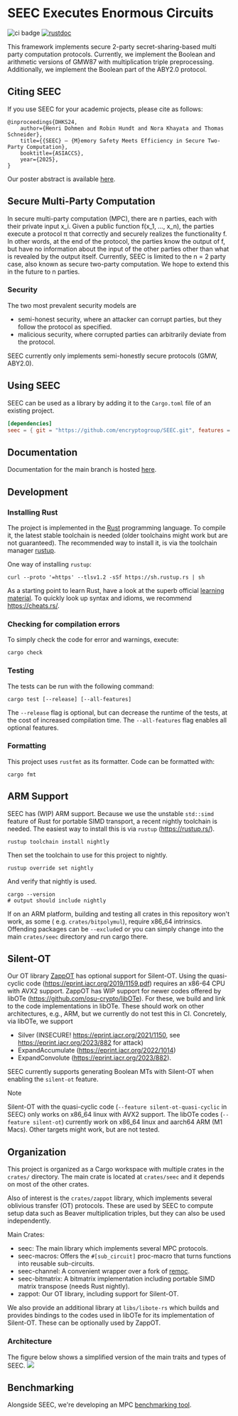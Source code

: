 # SEEC Executes Enormous Circuits

![ci badge](https://github.com/encryptogroup/SEEC/actions/workflows/push.yml/badge.svg?branch=main) [![rustdoc](https://github.com/encryptogroup/SEEC/actions/workflows/rustdoc.yml/badge.svg)](https://encryptogroup.github.io/SEEC/seec/)

This framework implements secure 2-party secret-sharing-based multi party computation protocols. Currently, we implement
the Boolean and arithmetic versions of GMW87 with multiplication triple preprocessing. Additionally, we implement the
Boolean part of the ABY2.0 protocol. 

## Citing SEEC
If you use SEEC for your academic projects, please cite as follows:
```
@inproceedings{DHKS24,
    author={Henri Dohmen and Robin Hundt and Nora Khayata and Thomas Schneider},
    title={{SEEC} — {M}emory Safety Meets Efficiency in Secure Two-Party Computation},
    booktitle={ASIACCS},
    year={2025},
}
```
Our poster abstract is available [here](https://encrypto.de/papers/HKS24Poster.pdf).

## Secure Multi-Party Computation

In secure multi-party computation (MPC), there are n parties, each with their private input x_i. Given a public function
f(x_1, ..., x_n), the parties execute a protocol π that correctly and securely realizes the functionality f. In other
words, at the end of the protocol, the parties know the output of f, but have no information about the input of the
other parties other than what is revealed by the output itself. Currently, SEEC is limited to the n = 2 party case, also
known as secure two-party computation. We hope to extend this in the future to n parties.

### Security

The two most prevalent security models are

- semi-honest security, where an attacker can corrupt parties, but they follow the protocol as specified.
- malicious security, where corrupted parties can arbitrarily deviate from the protocol.

SEEC currently only implements semi-honestly secure protocols (GMW, ABY2.0).

## Using SEEC

SEEC can be used as a library by adding it to the `Cargo.toml` file of an existing project.

```toml
[dependencies]
seec = { git = "https://github.com/encryptogroup/SEEC.git", features = ["..."] }
```

## Documentation

Documentation for the main branch is hosted [here](https://encryptogroup.github.io/SEEC/seec/).

## Development

### Installing Rust

The project is implemented in the [Rust](https://www.rust-lang.org/) programming language. To compile it, the latest
stable toolchain is needed (older toolchains might work but are not guaranteed). The recommended way to install it, is
via the toolchain manager [rustup](https://rustup.rs/).

One way of installing `rustup`:

```shell
curl --proto '=https' --tlsv1.2 -sSf https://sh.rustup.rs | sh
```

As a starting point to learn Rust, have a look at the superb
official [learning material](https://www.rust-lang.org/learn). To quickly look up syntax and idioms, we
recommend https://cheats.rs/.

### Checking for compilation errors

To simply check the code for error and warnings, execute:

```shell
cargo check
```

### Testing

The tests can be run with the following command:

```shell
cargo test [--release] [--all-features]
```

The `--release` flag is optional, but can decrease the runtime of the tests, at the cost of increased compilation time.
The `--all-features` flag enables all optional features.

### Formatting

This project uses `rustfmt` as its formatter. Code can be formatted with:

```shell
cargo fmt
```

## ARM Support

SEEC has (WIP) ARM support. Because we use the unstable `std::simd` feature of Rust for portable SIMD transport, a
recent nightly toolchain is needed. The easiest way to install this is via `rustup` (https://rustup.rs/).

```shell
rustup toolchain install nightly
```

Then set the toolchain to use for this project to nightly.

```shell
rustup override set nightly
```

And verify that nightly is used.

```shell
cargo --version
# output should include nightly
```

If on an ARM platform, building and testing all crates in this repository won't work, as some (
e.g. `crates/bitpolymul`), require x86_64 intrinsics. Offending packages can be `--exclude`d or you can simply change
into the main `crates/seec` directory and run cargo there.

## Silent-OT

Our OT library [ZappOT](./crates/zappot) has optional support for Silent-OT.
Using the quasi-cyclic code (https://eprint.iacr.org/2019/1159.pdf) requires an x86-64 CPU with AVX2 support. ZappOT has
WIP support for newer codes offered by libOTe (https://github.com/osu-crypto/libOTe). For these, we build and link to
the code implementations in libOTe. These should work on other architectures, e.g., ARM, but we currently do not test
this in CI.
Concretely, via libOTe, we support

- Silver (INSECURE! https://eprint.iacr.org/2021/1150, see https://eprint.iacr.org/2023/882 for attack)
- ExpandAccumulate (https://eprint.iacr.org/2022/1014)
- ExpandConvolute (https://eprint.iacr.org/2023/882).

SEEC currently supports generating Boolean MTs with Silent-OT when enabling the `silent-ot` feature.

> [!NOTE]  
> Silent-OT with the quasi-cyclic code (`--feature silent-ot-quasi-cyclic` in SEEC) only works on x86_64 linux with AVX2
> support. The libOTe codes (`--feature silent-ot`) currently work on x86_64 linux and aarch64 ARM (M1 Macs). Other
> targets might work, but are not tested.

## Organization

This project is organized as a Cargo workspace with multiple crates in the `crates/` directory. The main crate is
located at `crates/seec` and it depends on most of the other crates.

Also of interest is the `crates/zappot` library, which implements several oblivious transfer (OT) protocols. These are
used by SEEC to compute setup data such as Beaver multiplication triples, but they can also be used independently.

Main Crates:

- seec: The main library which implements several MPC protocols.
- seec-macros: Offers the `#[sub_circuit]` proc-macro that turns functions into reusable sub-circuits.
- seec-channel: A convenient wrapper over a fork of [remoc](https://github.com/ENQT-GmbH/remoc).
- seec-bitmatrix: A bitmatrix implementation including portable SIMD matrix transpose (needs Rust nightly).
- zappot: Our OT library, including support for Silent-OT.

We also provide an additional library at `libs/libote-rs` which builds and provides bindings to the codes used in libOTe
for its implementation of Silent-OT. These can be optionally used by ZappOT.

### Architecture

The figure below shows a simplified version of the main traits and types of SEEC.
![](figures/architecture.svg)

## Benchmarking

Alongside SEEC, we're developing an MPC [benchmarking tool](https://github.com/encryptogroup/mpc-bench).
